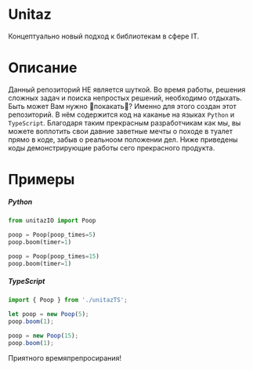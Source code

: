 # Unitaz
Концептуально новый подход к библиотекам в сфере IT. 

# Описание
Данный репозиторий НЕ является шуткой. Во время работы, решения сложных задач и поиска непростых решений, необходимо отдыхать. Быть может Вам нужно 💩покакать💩? 
Именно для этого создан этот репозиторий. В нём содержится код на каканье на языках `Python` и `TypeScript`. Благодаря таким прекрасным разработчикам как мы, вы можете воплотить свои давние заветные мечты о походе в туалет прямо в коде, забыв о реальноом положении дел. 
Ниже приведены коды демонстрирующие работы сего прекрасного продукта.

# Примеры 
##### Python
```py
from unitazIO import Poop

poop = Poop(poop_times=5)
poop.boom(timer=1)

poop = Poop(poop_times=15)
poop.boom(timer=1)
```
##### TypeScript
```ts
import { Poop } from './unitazTS';

let poop = new Poop(5);
poop.boom(1);

poop = new Poop(15);
poop.boom(1);
```

Приятного времяпрепросирания!
